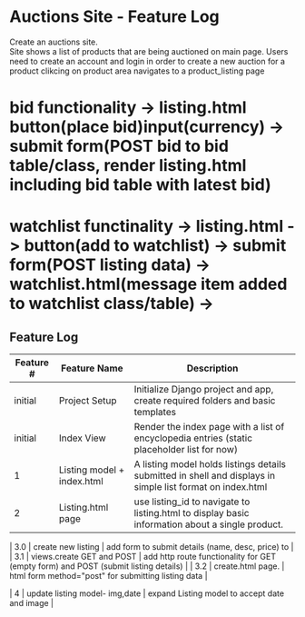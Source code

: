 # Auctions Site - Feature Log

Create an auctions site.  
Site shows a list of products that are being auctioned on main page.
Users need to create an account and login in order to create a new auction for a product
clikcing on product area navigates to a product_listing page

# bid functionality -> listing.html button(place bid)input(currency) -> submit form(POST bid to bid table/class, render listing.html including bid table with latest bid)
# watchlist functinality -> listing.html -> button(add to watchlist) -> submit form(POST listing data) -> watchlist.html(message item added to watchlist class/table) -> 





## Feature Log

| Feature # | Feature Name                 | Description                                                                                                              |
|-----------|------------------------------|--------------------------------------------------------------------------------------------------------------------------|
| initial   | Project Setup                | Initialize Django project and app, create required folders and basic templates                                           |
| initial   | Index View                   | Render the index page with a list of encyclopedia entries (static placeholder list for now)                              |
| 1         | Listing model + index.html   | A listing model holds listings details submitted in shell and displays in simple list format on index.html               |
| 2         | Listing.html page            | use listing_id to navigate to listing.html to display basic information about a single product.                          |

| 3.0       | create new listing            |  add form to submit details (name, desc, price) to                          |
| 3.1       | views.create GET and POST     |  add http route functionality for GET (empty form) and POST (submit listing details)                        |
| 3.2       | create.html page.             |  html form method="post" for submitting listing data                                |

| 4         | update listing model- img,date |  expand Listing model to accept date and image                  |




                  